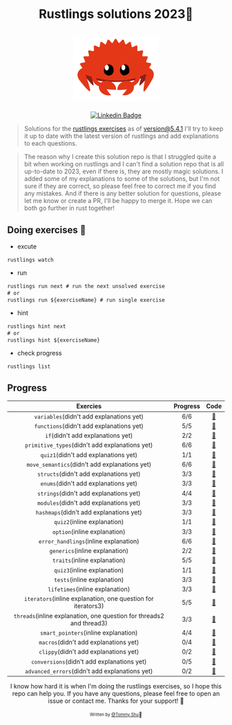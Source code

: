 <h1 align="center">
  <div>Rustlings solutions 2023🦀</div><br>
  <img src="logo.png" alt="rust" width="200">
</h1>

<div align="center">

[![Linkedin Badge](https://img.shields.io/badge/-LinkedIn-blue?style=flat-square&logo=Linkedin&logoColor=white&link=https://www.linkedin.com/in/qi-shu/)](https://www.linkedin.com/in/qi-shu/)

</div>

> Solutions for the [rustlings exercises](https://github.com/rust-lang/rustlings) as of version@5.4.1
> I'll try to keep it up to date with the latest version of rustlings and add explanations to each questions.

> The reason why I create this solution repo is that I struggled quite a bit when working on rustlings and I can't find a solution repo that is all up-to-date to 2023, even if there is, they are mostly magic solutions. I added some of my explanations to some of the solutions, but I'm not sure if they are correct, so please feel free to correct me if you find any mistakes. And if there is any better solution for questions, please let me know or create a PR, I'll be happy to merge it. Hope we can both go further in rust together!

## Doing exercises 🏃

- excute

```shell
rustlings watch
```

- run

```shell
rustlings run next # run the next unsolved exercise
# or
rustlings run ${exerciseName} # run single exercise
```

- hint

```shell
rustlings hint next
# or
rustlings hint ${exerciseName}
```

- check progress

```shell
rustlings list
```

## Progress

|                               Exercies                               | Progress |                                                Code                                                 |
| :------------------------------------------------------------------: | :------: | :-------------------------------------------------------------------------------------------------: |
|               `variables`(didn't add explanations yet)               |   6/6    |    [:link:](https://github.com/qstommyshu/rustlings-solution-2023/tree/main/exercises/variables)    |
|               `functions`(didn't add explanations yet)               |   5/5    |    [:link:](https://github.com/qstommyshu/rustlings-solution-2023/tree/main/exercises/functions)    |
|                  `if`(didn't add explanations yet)                   |   2/2    |       [:link:](https://github.com/qstommyshu/rustlings-solution-2023/tree/main/exercises/if)        |
|            `primitive_types`(didn't add explanations yet)            |   6/6    | [:link:](https://github.com/qstommyshu/rustlings-solution-2023/tree/main/exercises/primitive_types) |
|                 `quiz1`(didn't add explanations yet)                 |   1/1    |    [:link:](https://github.com/qstommyshu/rustlings-solution-2023/tree/main/exercises/quiz1.rs)     |
|            `move_semantics`(didn't add explanations yet)             |   6/6    | [:link:](https://github.com/qstommyshu/rustlings-solution-2023/tree/main/exercises/move_semantics)  |
|                `structs`(didn't add explanations yet)                |   3/3    |     [:link:](https://github.com/qstommyshu/rustlings-solution-2023/tree/main/exercises/structs)     |
|                 `enums`(didn't add explanations yet)                 |   3/3    |      [:link:](https://github.com/qstommyshu/rustlings-solution-2023/tree/main/exercises/enums)      |
|                `strings`(didn't add explanations yet)                |   4/4    |     [:link:](https://github.com/qstommyshu/rustlings-solution-2023/tree/main/exercises/strings)     |
|                `modules`(didn't add explanations yet)                |   3/3    |     [:link:](https://github.com/qstommyshu/rustlings-solution-2023/tree/main/exercises/modules)     |
|               `hashmaps`(didn't add explanations yet)                |   3/3    |    [:link:](https://github.com/qstommyshu/rustlings-solution-2023/tree/main/exercises/hashmaps)     |
|                     `quiz2`(inline explanation)                      |   1/1    |    [:link:](https://github.com/qstommyshu/rustlings-solution-2023/tree/main/exercises/quiz2.rs)     |
|                     `option`(inline explanation)                     |   3/3    |     [:link:](https://github.com/qstommyshu/rustlings-solution-2023/tree/main/exercises/options)     |
|                `error_handlings`(inline explanation)                 |   6/6    | [:link:](https://github.com/qstommyshu/rustlings-solution-2023/tree/main/exercises/error_handling)  |
|                    `generics`(inline explanation)                    |   2/2    |    [:link:](https://github.com/qstommyshu/rustlings-solution-2023/tree/main/exercises/generics)     |
|                     `traits`(inline explanation)                     |   5/5    |     [:link:](https://github.com/qstommyshu/rustlings-solution-2023/tree/main/exercises/traits)      |
|                     `quiz3`(inline explanation)                      |   1/1    |    [:link:](https://github.com/qstommyshu/rustlings-solution-2023/tree/main/exercises/quiz3.rs)     |
|                     `tests`(inline explanation)                      |   3/3    |      [:link:](https://github.com/qstommyshu/rustlings-solution-2023/tree/main/exercises/tests)      |
|                   `lifetimes`(inline explanation)                    |   3/3    |    [:link:](https://github.com/qstommyshu/rustlings-solution-2023/tree/main/exercises/lifetimes)    |
|     `iterators`(inline explanation, one question for iterators3)     |   5/5    |    [:link:](https://github.com/qstommyshu/rustlings-solution-2023/tree/main/exercises/iterators)    |
| `threads`(inline explanation, one question for threads2 and thread3) |   3/3    |     [:link:](https://github.com/qstommyshu/rustlings-solution-2023/tree/main/exercises/threads)     |
|                 `smart_pointers`(inline explanation)                 |   4/4    | [:link:](https://github.com/qstommyshu/rustlings-solution-2023/tree/main/exercises/smart_pointers)  |
|                `macros`(didn't add explanations yet)                 |   0/4    |     [:link:](https://github.com/qstommyshu/rustlings-solution-2023/tree/main/exercises/macros)      |
|                `clippy`(didn't add explanations yet)                 |   0/2    |     [:link:](https://github.com/qstommyshu/rustlings-solution-2023/tree/main/exercises/clippy)      |
|              `conversions`(didn't add explanations yet)              |   0/5    |   [:link:](https://github.com/qstommyshu/rustlings-solution-2023/tree/main/exercises/conversions)   |
|            `advanced_errors`(didn't add explanations yet)            |   0/2    | [:link:](https://github.com/qstommyshu/rustlings-solution-2023/tree/main/exercises/advanced_errors) |

<div align="center">

I know how hard it is when I'm doing the rustlings exercises, so I hope this repo can help you. If you have any questions, please feel free to open an issue or contact me. Thanks for your support! 🙏

<sub><sup>Written by <a href="https://github.com/qstommyshu">@Tommy Shu</a></sup></sub><small>🥳</small>

</div>
